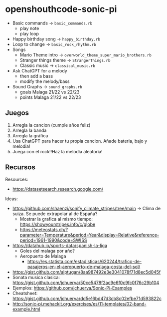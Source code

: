 # openshouthcode-sonic-pi

- Basic commands -> `basic_commands.rb`
	- play note
	- play loop
- Happy birthday song -> `happy_birthday.rb`
- Loop to change -> `basic_rock_rhythm.rb`
- Songs
	- Mario Theme intro -> `overworld_theme_super_mario_brothers.rb`
	- Stranger things theme -> `StrangerThings.rb`
	- Classic music -> `classical_music.rb`
- Ask ChatGPT for a melody
	- then add a bass
	- modify the melody/bass
- Sound Graphs -> `sound_graphs.rb`
	- goals Malaga 21/22 vs 22/23
	- points Malaga 21/22 vs 22/23


## Juegos
1. Arregla la cancion (cumple años feliz)
2. Arregla la banda
3. Arregla la gráfica
4. Usa ChatGPT para hacer tu propia cancion. Añade bateria, bajo y melodia!
5. Juega con el rock!!Haz la melodía aleatoria!


## Recursos

Resources:
- https://datasetsearch.research.google.com/

Ideas:
- https://github.com/shaenzi/sonify_climate_stripes/tree/main -> Clima de suiza. Se puede extrapolar al de España?
	- Mostrar la grafica al mismo tiempo: https://showyourstripes.info/c/globe
	- https://meteostats.ch/?parameter=Temperature&period=Year&display=Relative&reference-period=1961-1990&code=SWISS
- https://datahub.io/sports-data/spanish-la-liga
	- Goles del malaga por año?
  - Aeropuerto de Malaga
	  - https://es.statista.com/estadisticas/620244/trafico-de-pasajeros-en-el-aeropuerto-de-malaga-costa-del-sol/
- https://gist.github.com/alptugan/8aa987492e3e3041078f71d8ec5d045f
- Sonata musica clasica: https://gist.github.com/jchuerva/50ce5478f2ac9e6f0c9fc0f76c29b104
- Ejemplos: https://github.com/jchuerva/Sonic-Pi-Examples
- Cheatsheet: https://gist.github.com/jchuerva/dd5e16bd47d3cb8c02efbe71d593822c
- http://sonic-pi.mehackit.org/exercises/es/11-templates/02-band-example.html
